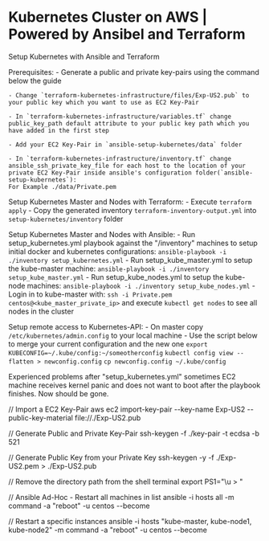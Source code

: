 # Kubernetes Cluster on AWS | Powered by Ansibel and Terraform
Setup Kubernetes with Ansible and Terraform 

Prerequisites:
    - Generate a public and private key-pairs using the command below the guide

    - Change `terraform-kubernetes-infrastructure/files/Exp-US2.pub` to your public key which you want to use as EC2 Key-Pair

    - In `terraform-kubernetes-infrastructure/variables.tf` change public_key_path default attribute to your public key path which you have added in the first step

    - Add your EC2 Key-Pair in `ansible-setup-kubernetes/data` folder

    - In `terraform-kubernetes-infrastructure/inventory.tf` change ansible_ssh_private_key_file for each host to the location of your private EC2 Key-Pair inside ansible's configuration folder(`ansible-setup-kubernetes`):
    For Example ./data/Private.pem


Setup Kubernetes Master and Nodes with Terraform:
    - Execute `terraform apply`
    - Copy the generated inventory `terraform-inventory-output.yml` into 
        `setup-kubernetes/inventory` folder
    
Setup Kubernetes Master and Nodes with Ansible:
    - Run setup_kubernetes.yml playbook against the "/inventory" machines to setup initial docker and kubernetes configurations: 
        `ansible-playbook -i ./inventory setup_kubernetes.yml`
    - Run setup_kube_master.yml to setup the kube-master machine: 
        `ansible-playbook -i ./inventory setup_kube_master.yml`
    - Run setup_kube_nodes.yml to setup the kube-node machines:
        `ansible-playbook -i ./inventory setup_kube_nodes.yml`
    - Login in to kube-master with: `ssh -i Private.pem centos@<kube_master_private_ip>`
        and execute `kubectl get nodes` to see all nodes in the cluster

Setup remote access to Kubernetes-API:
    - On master copy `/etc/kubernetes/admin.config` to your local machine
    - Use the script below to merge your current configuration and the new one
        `export KUBECONFIG=~/.kube/config:~/someotherconfig` 
	    `kubectl config view --flatten > newconfig.config`
	    `cp newconfig.config ~/.kube/config`
        
Experienced problems after "setup_kubernetes.yml" sometimes EC2 machine receives kernel panic and does not want to boot after the playbook finishes. Now should be gone.

// Import a EC2 Key-Pair
aws ec2 import-key-pair --key-name Exp-US2 --public-key-material file://./Exp-US2.pub

// Generate Public and Private Key-Pair
ssh-keygen -f ./key-pair -t ecdsa -b 521

// Generate Public Key from your Private Key
ssh-keygen -y -f ./Exp-US2.pem > ./Exp-US2.pub

// Remove the directory path from the shell terminal
export PS1="\u > "

// Ansible Ad-Hoc - Restart all machines in list
ansible -i hosts all -m command -a "reboot" -u centos --become

// Restart a specific instances
ansible -i hosts "kube-master, kube-node1, kube-node2" -m command -a "reboot" -u centos --become
